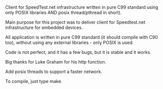 Client for SpeedTest.net infrastructure written in pure C99 standard using only POSIX libraries
  AND posix thread(pthread in short).

Main purpose for this project was to deliver client for Speedtest.net 
  infrastructure for embedded devices.

All application is written in pure C99 standard (it should compile with C90
  too), without using any external libraries - only POSIX is used.

Code is not perfect, and it has a few bugs, but it is stable and it works.

Big thanks for Luke Graham for his http function.

Add posix threads to support a faster network. 

To compile, just type make.
